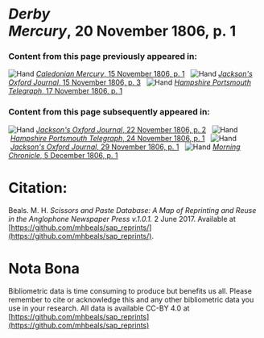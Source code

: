 # *Derby Mercury*, 20 November 1806, p. 1  
  
### Content from this page previously appeared in:  
![Hand](http://scissorsandpaste.net/wp-content/uploads/2017/06/smallhandpointer.png) [*Caledonian Mercury*, 15 November 1806, p. 1](https://mhbeals.github.io/sap_html/Caledonian-Mercury/Caledonian-Mercury-15-November-1806-p-1)  
![Hand](http://scissorsandpaste.net/wp-content/uploads/2017/06/smallhandpointer.png) [*Jackson's Oxford Journal*, 15 November 1806, p. 3](https://mhbeals.github.io/sap_html/Jackson's-Oxford-Journal/Jackson's-Oxford-Journal-15-November-1806-p-3)  
![Hand](http://scissorsandpaste.net/wp-content/uploads/2017/06/smallhandpointer.png) [*Hampshire Portsmouth Telegraph*, 17 November 1806, p. 1](https://mhbeals.github.io/sap_html/Hampshire-Portsmouth-Telegraph/Hampshire-Portsmouth-Telegraph-17-November-1806-p-1)  
  
### Content from this page subsequently appeared in:  
![Hand](http://scissorsandpaste.net/wp-content/uploads/2017/06/smallhandpointer.png) [*Jackson's Oxford Journal*, 22 November 1806, p. 2](https://mhbeals.github.io/sap_html/Jackson's-Oxford-Journal/Jackson's-Oxford-Journal-22-November-1806-p-2)  
![Hand](http://scissorsandpaste.net/wp-content/uploads/2017/06/smallhandpointer.png) [*Hampshire Portsmouth Telegraph*, 24 November 1806, p. 1](https://mhbeals.github.io/sap_html/Hampshire-Portsmouth-Telegraph/Hampshire-Portsmouth-Telegraph-24-November-1806-p-1)  
![Hand](http://scissorsandpaste.net/wp-content/uploads/2017/06/smallhandpointer.png) [*Jackson's Oxford Journal*, 29 November 1806, p. 1](https://mhbeals.github.io/sap_html/Jackson's-Oxford-Journal/Jackson's-Oxford-Journal-29-November-1806-p-1)  
![Hand](http://scissorsandpaste.net/wp-content/uploads/2017/06/smallhandpointer.png) [*Morning Chronicle*, 5 December 1806, p. 1](https://mhbeals.github.io/sap_html/Morning-Chronicle/Morning-Chronicle-5-December-1806-p-1)  


# Citation: 

Beals. M. H. *Scissors and Paste Database: A Map of Reprinting and Reuse in the Anglophone Newspaper Press v.1.0.1.* 2 June 2017. Available at [https://github.com/mhbeals/sap_reprints/](https://github.com/mhbeals/sap_reprints/). 

# Nota Bona

Bibliometric data is time consuming to produce but benefits us all. Please remember to cite or acknowledge this and any other bibliometric data you use in your research. All data is available CC-BY 4.0 at [https://github.com/mhbeals/sap_reprints](https://github.com/mhbeals/sap_reprints)